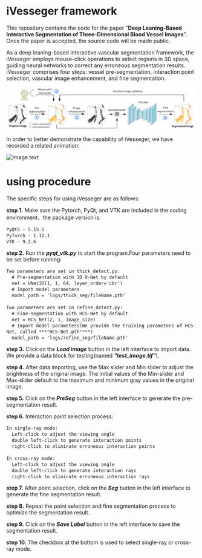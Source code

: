 # iVesseger framework
This repository contains the code for the paper "**Deep Leaning-Based Interactive Segmentation of Three-Dimensional Blood Vessel Images**". Once the paper is accepted, the source code will be made public.

As a deep leaning-based interactive vascular segmentation framework, the iVesseger employs mouse-click operations to select regions in 3D space, guiding neural networks to correct any erroneous segmentation results. iVesseger comprises four steps: vessel pre-segmentation, interaction point selection, vascular image enhancement, and fine segmentation. 

![Image text](images/framework.jpg)

In order to better demonstrate the capability of iVesseger, we have recorded a related animation:

![Image text](images/vedio.gif)

# using procedure
The specific steps for using iVesseger are as follows:

  **step 1.** Make sure the Pytorch, PyQt, and VTK are included in the coding environment，the package version is:
  
    PyQt5 - 5.15.5
    PyTorch - 1.12.1
    VTK - 9.2.6
    
  **step 2.** Run the ***pyqt_vtk.py*** to start the program.Four parameters need to be set before running:
  
    Two parameters are set in thick_detect.py:
      # Pre-segmentation with 3D U-Net by default
      net = UNet3D(1, 1, 64, layer_order='cbr')
      # Import model parameters
      model_path = 'logs/thick_seg/fileName.pth'
    
    Two parameters are set in refine_detect.py:
      # Fine-segmentation with HCS-Net by default
      net = HCS_Net(2, 1, image_size)
      # Import model parameters(We provide the training parameters of HCS-Net, called ***"HCS-Net.pth"***)
      model_path = 'logs/refine_seg/fileName.pth'
    
  **step 3.** Click on the ***Load image*** button in the left interface to import data. We provide a data block for testing(named ***"test_image.tif"***).
    
  **step 4.** After data importing, use the Max slider and Min slider to adjust the brightness of the original image. The initial values of the Min-slider and Max-slider default to the maximum and minimum gray values in the original image.
    
  **step 5.** Click on the ***PreSeg*** button in the left interface to generate the pre-segmentation result.
    
  **step 6.** Interaction point selection process: 

    In single-ray mode:
      Left-click to adjust the viewing angle
      double left-click to generate interaction points
      right-click to eliminate erroneous interaction points
   
    In cross-ray mode:
      Left-click to adjust the viewing angle
      double left-click to generate interaction rays
      right-click to eliminate erroneous interaction rays

    
  **step 7.** After point selection, click on the ***Seg*** button in the left interface to generate the fine segmentation result.
    
  **step 8.** Repeat the point selection and fine segmentation process to optimize the segmentation result.
    
  **step 9.** Click on the ***Save Label*** button in the left interface to save the segmentation result.
    
  **step 10.** The checkbox at the bottom is used to select single-ray or cross-ray mode.

